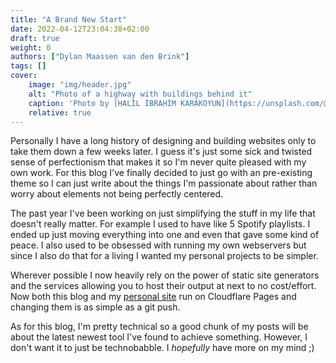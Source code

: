 ```yaml
---
title: "A Brand New Start"
date: 2022-04-12T23:04:38+02:00
draft: true
weight: 0
authors: ["Dylan Maassen van den Brink"]
tags: []
cover:
    image: "img/header.jpg"
    alt: "Photo of a highway with buildings behind it"
    caption: 'Photo by [HALİL İBRAHİM KARAKOYUN](https://unsplash.com/@karakoyun?utm_source=unsplash&utm_medium=referral&utm_content=creditCopyText) on [Unsplash](https://unsplash.com/?utm_source=unsplash&utm_medium=referral&utm_content=creditCopyText)'
    relative: true
---
```


Personally I have a long history of designing and building websites only to take them down a few weeks later.
I guess it's just some sick and twisted sense of perfectionism that makes it so I'm never quite pleased with my own work.
For this blog I've finally decided to just go with an pre-existing theme
so I can just write about the things I'm passionate about rather than worry about elements not being perfectly centered.

The past year I've been working on just simplifying the stuff in my life that doesn't really matter.
For example I used to have like 5 Spotify playlists. I ended up just moving everything into one and even that gave some kind of peace.
I also used to be obsessed with running my own webservers but since I also do that for a living I wanted my personal projects to be simpler.

Wherever possible I now heavily rely on the power of static site generators and the services allowing you to host their output at next to no cost/effort.
Now both this blog and my [personal site](https://dylanmaassen.nl) run on Cloudflare Pages and changing them is as simple as a git push.

As for this blog, I'm pretty technical so a good chunk of my posts will be about the latest newest tool I've found to achieve something.
However, I don't want it to just be technobabble. I *hopefully* have more on my mind ;)

